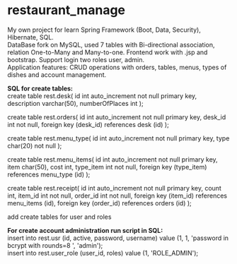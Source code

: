 
# restaurant_manage
My own project for learn Spring Framework (Boot, Data, Security), Hibernate, SQL.<br>
DataBase fork on MySQL, used 7 tables with Bi-directional association, relation One-to-Many and Many-to-one. Frontend work with .jsp and bootstrap. Support login two roles user, admin.<br>
Application features: CRUD operations with orders, tables, menus, types of dishes and account management.

<b>SQL for create tables:</b><br>
create table rest.desk(
id int auto_increment not null primary key,
description varchar(50),
numberOfPlaces int
);<br>

create table rest.orders(
id int auto_increment not null primary key,
desk_id int not null,
foreign key (desk_id) references desk (id)
);<br>

create table rest.menu_type(
id int auto_increment not null primary key,
type char(20) not null
);<br>

create table rest.menu_items(
id int auto_increment not null primary key,
item char(50),
cost int,
type_item int not null,
foreign key (type_item) references menu_type (id)
);<br>

create table rest.receipt(
id int auto_increment not null primary key,
count int,
item_id int not null,
order_id int not null,
foreign key (item_id) references menu_items (id),
foreign key (order_id) references orders (id)
);<br>

add create tables for user and roles

<b>For create account administration run script in SQL:</b><br>
insert into rest.usr (id, active, password, username) value (1, 1, 'password in bcrypt with rounds=8 ', 'admin');<br>
insert into rest.user_role (user_id, roles) value (1, 'ROLE_ADMIN');
